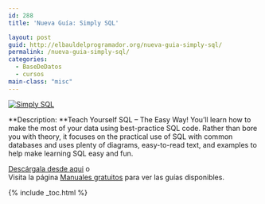 ```yaml
---
id: 288
title: 'Nueva Guía: Simply SQL'

layout: post
guid: http://elbauldelprogramador.org/nueva-guia-simply-sql/
permalink: /nueva-guia-simply-sql/
categories:
  - BaseDeDatos
  - cursos
main-class: "misc"
---
```

[![Simply SQL][1]][2]  


**Description: **Teach Yourself SQL &#8211; The Easy Way! You&#8217;ll learn how to make the most of your data using best-practice SQL code. Rather than bore you with theory, it focuses on the practical use of SQL with common databases and uses plenty of diagrams, easy-to-read text, and examples to help make learning SQL easy and fun.

[Descárgala desde aqui][2] o  
Visita la página [Manuales gratuitos][3] para ver las guías disponibles.



 [1]: https://lh5.googleusercontent.com/-ZfWCIW0WLzc/TsbiIHxeMpI/AAAAAAAAByg/wbKLITU4u5c/s150/w_sitb13c.gif "Simply SQL"
 [2]: http://elbauldelprogramador.tradepub.com/c/pubRD.mpl?sr=oc&_t=oc:&pc=w_sitb13/prgm.cgi
 [3]: http://bashyc.blogspot.com/p/guias-gratuitas.html

{% include _toc.html %}

